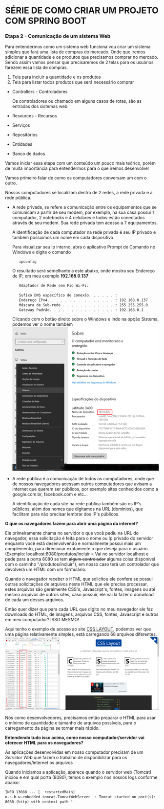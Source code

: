 # SÉRIE DE COMO CRIAR UM PROJETO COM SPRING BOOT

### Etapa 2 - Comunicação de um sistema Web

Para entendermos como um sistema web funciona vou criar um sistema simples que fará uma lista de compras do mercado. Onde que iremos adicionar a quantidade e os produtos que precisamos comprar no mercado.
Sendo assim vamos pensar que precisaremos de 2 telas para os usuários farezem essa lista de compras.

1. Tela para incluir a quantidade e os produtos
2. Tela para listar todos produtos que será necessário comprar

- Controllers - Controladores

    Os controladores ou chamado em alguns casos de rotas, são as entradas dos sistemas web.
    

- Resources - Recursos

- Serviços
- Repositórios
- Entidades
- Banco de dados


Vamos iniciar essa etapa com um conteúdo um pouco mais teórico, porém de muita importância para entendermos para o que iremos desenvolver

Vamos primeiro falar de como os computadores conversam um com o outro.

Nossos computadores se localizam dentro de 2 redes, a rede privada e a rede pública.

- A rede privada, se refere a comunicação entre os equipamentos que se comunicam a partir de seu modem, por exemplo, na sua casa possui 1 computador, 2 notebooks e 4 celulares e todos estão conectados através de seu modem. Sua rede privada tem acesso a 7 equipamentos.
    
    A identificação de cada computador na rede privada é seu IP privado e também possuímos um nome em cada dispositivo.
    
     Para visualizar seu ip interno, abra o aplicativo Prompt de Comando no Windows e digite o comando
     
     ```
        ipconfig
     ```
  
    O resultado será semelhante a este abaixo, onde mostra seu Endereço de IP, em meu exemplo __192.168.0.137__ 
    ```
       Adaptador de Rede sem Fio Wi-Fi:
        
       Sufixo DNS específico de conexão. . . . . . :
       Endereço IPv4. . . . . . . .  . . . . . . . : 192.168.0.137
       Máscara de Sub-rede . . . . . . . . . . . . : 255.255.255.0
       Gateway Padrão. . . . . . . . . . . . . . . : 192.168.0.1
    ```
    
    Clicando com o botão direito sobre o Windows e indo na opção Sistema, podemos ver o nome também
    ![nome-computador](nome-computador.png)
     
- A rede pública é a comunicação de todos os computadores, onde que de nossos navegadores acessam outros computadores que avisam a internet que querem ser públicos, por exemplo sites conhecidos como a google.com.br, facebook.com e etc...

    A identificação de cada site na rede pública também são os IP's públicos, além dos nomes que digitamos na URL (domínios), que facilitam para não precisar lembrar dos IP's públicos.  
    



__O que os navegadores fazem para abrir uma página da internet?__

Ele primeiramente chama no servidor o que você pediu na URL do navegador, essa solicitação é feita para o nome ou Ip privado do servidor enquanto você está desenvolvendo e normalmente possui mais um complemento, para direcionar exatamente o que deseja para o usuário. 
(Exemplo: localhost:8080/produtos/incluir = Vai no servidor localhost e pede para a porta 8080 se tem ~~algum controlador~~ alguma coisa disponível com o caminho "/produtos/incluir"), em nosso caso terá um controlador que devolverá um HTML com um formulário.

Quando o navegador receber o HTML que solicitou ele confere se possui outras solicitações de arquivos neste HTML que ele precisa processar, estes arquivos são geralmente CSS's, Javascript's, fontes, imagens ou até mesmo arquivos de outros sites, caso possuir, ele vai lá fazer o donwload de cada um desses arquivos.

Então quer dizer que para cada URL que digito no meu navegador ele faz downloads do HTML, de imagens, arquivos CSS, fontes, Javascript e outros em meu computador? ISSO MESMO!

Aqui tenho o exemplo de acesso ao site [CSS LAYOUT](https://csslayout.io/), podemos ver que uma página relativamente simples, está carregando 68 arquivos diferentes.
![exemplo-downloads](exemplo-downloads.png)

Nós como desenvolvedores, precisamos então preparar o HTML para usar o mínimo de quantidade e tamanho de arquivos possíveis, para o carregamento da página se tornar mais rápido.

__Entendendo tudo isso acima, como nosso computador/servidor vai oferecer HTML para os navegadores?__

As aplicações desenvolvidas em nosso computador precisam de um _Servidor Web_ que fazem o trabalho de disponibilizar para os navegadores/internet os arquivos

Quando iniciamos a aplicação, aparece quando o servidor web (Tomcat) iniciou e em qual porta (8080), temos o exemplo nos nossos logs conforme abaixo: 
```
INFO 13088 --- [  restartedMain] o.s.b.w.embedded.tomcat.TomcatWebServer  : Tomcat started on port(s): 8080 (http) with context path ''
```
